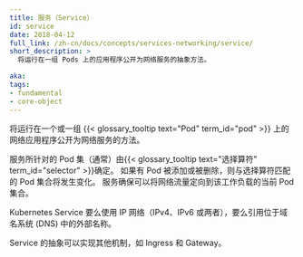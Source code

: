```yaml
---
title: 服务（Service）
id: service
date: 2018-04-12
full_link: /zh-cn/docs/concepts/services-networking/service/
short_description: >
  将运行在一组 Pods 上的应用程序公开为网络服务的抽象方法。

aka:
tags:
- fundamental
- core-object
---
```


<!--
---
title: Service
id: service
date: 2018-04-12
full_link: /docs/concepts/services-networking/service/
short_description: >
  A way to expose an application running on a set of Pods as a network service.

aka:
tags:
- fundamental
- core-object
---
-->

<!--
A method for exposing a network application that is running as one or more
{{< glossary_tooltip text="Pods" term_id="pod" >}} in your cluster.
-->

将运行在一个或一组 {{< glossary_tooltip text="Pod" term_id="pod" >}} 上的网络应用程序公开为网络服务的方法。

<!--more-->

<!--
The set of Pods targeted by a Service is (usually) determined by a
{{< glossary_tooltip text="selector" term_id="selector" >}}. If more Pods are added or removed,
the set of Pods matching the selector will change. The Service makes sure that network traffic
can be directed to the current set of Pods for the workload.
-->
服务所针对的 Pod 集（通常）由{{< glossary_tooltip text="选择算符" term_id="selector" >}}确定。
如果有 Pod 被添加或被删除，则与选择算符匹配的 Pod 集合将发生变化。
服务确保可以将网络流量定向到该工作负载的当前 Pod 集合。

<!--
Kubernetes Services either use IP networking (IPv4, IPv6, or both), or reference an external name in
the Domain Name System (DNS).

The Service abstraction enables other mechanisms, such as Ingress and Gateway.
-->

Kubernetes Service 要么使用 IP 网络（IPv4、IPv6 或两者），要么引用位于域名系统 (DNS) 中的外部名称。

Service 的抽象可以实现其他机制，如 Ingress 和 Gateway。
